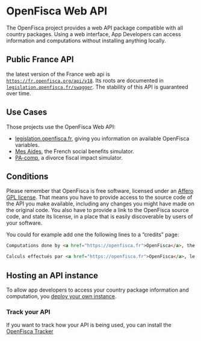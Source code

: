 # OpenFisca Web API

The OpenFisca project provides a web API package compatible with all country packages.
Using a web interface, App Developers can access information and computations without installing anything locally.

## Public France API

the latest version of the France web api is [`https://fr.openfisca.org/api/v18`](https://fr.openfisca.org/api/v18).
Its roots are documented in [`legislation.openfisca.fr/swagger`](legislation.openfisca.fr/swagger).
The stability  of this API is guaranteed over time.

## Use Cases

Those projects use the OpenFisca Web API:

- [legislation.openfisca.fr](https://legislation.openfisca.fr), giving you information on available OpenFisca variables.
- [Mes Aides](https://mes-aides.gouv.fr), the French social benefits simulator.
- [PA-comp](https://pa-comp.firebaseapp.com), a divorce fiscal impact simulator.

## Conditions

Please remember that OpenFisca is free software, licensed under an [Affero GPL license](https://choosealicense.com/licenses/agpl-3.0/). That means you have to provide access to the source code of the API you make available, including any changes you might have made on the original code. You also have to provide a link to the OpenFisca source code, and state its license, in a place that is easily discoverable by users of your software.

You could for example add one the following lines to a “credits” page:

```html
Computations done by <a href="https://openfisca.fr">OpenFisca</a>, the <a href="https://choosealicense.com/licenses/agpl-3.0/" title="AGPL-3.0">free and open-source</a> social and fiscal computation engine. Source code available at <a href="https://github.com/openfisca">github.com/openfisca</a>.
```

```html
Calculs effectués par <a href="https://openfisca.fr">OpenFisca</a>, le moteur <a href="https://choosealicense.com/licenses/agpl-3.0/" title="AGPL-3.0">libre et ouvert</a> du système social et fiscal. Code source disponible sur <a href="https://github.com/openfisca">github.com/openfisca</a>.
```
## Hosting an API instance

To allow app developers to access your country package information and computation, you [deploy your own instance](https://github.com/openfisca/openfisca-core#serving-the-api).

### Track your API

If you want to track how your API is being used, you can install the [OpenFisca Tracker](https://github.com/openfisca/tracker)
